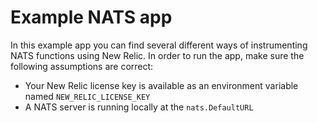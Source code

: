 # Example NATS app
In this example app you can find several different ways of instrumenting NATS functions using New Relic. In order to run the app, make sure the following assumptions are correct: 
* Your New Relic license key is available as an environment variable named `NEW_RELIC_LICENSE_KEY`
* A NATS server is running locally at the `nats.DefaultURL`
 